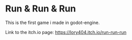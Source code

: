 # Run & Run & Run
This is the first game i made in godot-engine.

Link to the itch.io page:
https://lory404.itch.io/run-run-run
